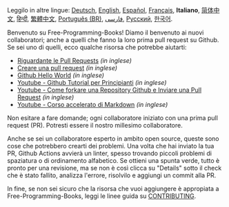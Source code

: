 Leggilo in altre lingue: [Deutsch](HOWTO-de.md), [English](HOWTO.md), [Español](HOWTO-es.md), [Français](HOWTO-fr.md), **Italiano**, [简体中文](HOWTO-zh.md), [हिन्दी](HOWTO-hi.md), [繁體中文](HOWTO-zh_TW.md), [Português (BR)](HOWTO-pt_BR.md), [فارسی](HOWTO-fa_IR.md), [Русский](HOWTO-ru.md), [한국어](HOWTO-kr.md).

Benvenuto su Free-Programming-Books! Diamo il benvenuto ai nuovi collaboratori; anche a quelli che fanno la loro prima pull request su Github. Se sei uno di quelli, ecco qualche risorsa che potrebbe aiutarti:

- [Riguardante le Pull Requests](https://help.github.com/articles/about-pull-requests/) _(in inglese)_
- [Creare una pull request](https://docs.github.com/en/free-pro-team@latest/github/collaborating-with-issues-and-pull-requests/creating-a-pull-request) _(in inglese)_
- [Github Hello World](https://guides.github.com/activities/hello-world/) _(in inglese)_
- [Youtube - Github Tutorial per Principianti](https://www.youtube.com/watch?v=0fKg7e37bQE) _(in inglese)_
- [Youtube - Come forkare una Repository Github e Inviare una Pull Request](https://www.youtube.com/watch?v=G1I3HF4YWEw) _(in inglese)_
- [Youtube - Corso accelerato di Markdown](https://www.youtube.com/watch?v=HUBNt18RFbo) _(in inglese)_

Non esitare a fare domande; ogni collaboratore iniziato con una prima pull request (PR). Potresti essere il nostro millesimo collaboratore.

Anche se sei un collaboratore esperto in ambito open source, queste sono cose che potrebbero crearti dei problemi. Una volta che hai inviato la tua PR, Github Actions avvierà un linter, spesso trovando piccoli problemi di spaziatura o di ordinamento alfabetico. Se ottieni una spunta verde, tutto è pronto per una revisione, ma se non è così clicca su "Details" sotto il check che è stato fallito, analizza l'errore, risolvilo e aggiungi un commit alla PR.

In fine, se non sei sicuro che la risorsa che vuoi aggiungere è appropiata a Free-Programming-Books, leggi le linee guida su [CONTRIBUTING](CONTRIBUTING-it.md).
